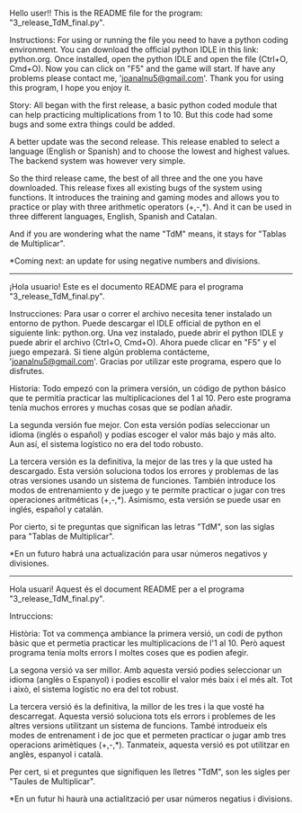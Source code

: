 Hello user!!
This is the README file for the program: "3_release_TdM_final.py".

Instructions:
For using or running the file you need to have a python coding environment. You can download the official python IDLE in this link: python.org. Once installed, open the python IDLE and open the file (Ctrl+O, Cmd+O). Now you can click on "F5" and the game will start. If have any problems please contact me, 'joanalnu5@gmail.com'. Thank you for using this program, I hope you enjoy it.


Story:
All began with the first release, a basic python coded module that can help practicing multiplications from 1 to 10. But this code had some bugs and some extra things could be added.

A better update was the second release. This release enabled to select a language (English or Spanish) and to choose the lowest and highest values. The backend system was however very simple.

So the third release came, the best of all three and the one you have downloaded. This release fixes all existing bugs of the system using functions. It introduces the training and gaming modes and allows you to practice or play with three arithmetic operators (+,-,*). And it can be used in three different languages, English, Spanish and Catalan.

And if you are wondering what the name "TdM" means, it stays for "Tablas de Multiplicar".

*Coming next: an update for using negative numbers and divisions.

------------------------------------------------------------------------------------------------------------------------------------------------------------------------

¡Hola usuario!
Este es el documento README para el programa "3_release_TdM_final.py".

Instrucciones:
Para usar o correr el archivo necesita tener instalado un entorno de python. Puede descargar el IDLE official de python en el siguiente link: python.org. Una vez instalado, puede abrir el python IDLE y puede abrir el archivo (Ctrl+O, Cmd+O). Ahora puede clicar en "F5" y el juego empezará. Si tiene algún problema contácteme, 'joanalnu5@gmail.com'. Gracias por utilizar este programa, espero que lo disfrutes.


Historia:
Todo empezó con la primera versión, un código de python básico que te permitía practicar las multiplicaciones del 1 al 10. Pero este programa tenía muchos errores y muchas cosas que se podían añadir.

La segunda versión fue mejor. Con esta versión podías seleccionar un idioma (inglés o español) y podías escoger el valor más bajo y más alto. Aun así, el sistema logístico no era del todo robusto.

La tercera versión es la definitiva, la mejor de las tres y la que usted ha descargado. Esta versión soluciona todos los errores y problemas de las otras versiones usando un sistema de funciones. También introduce los modos de entrenamiento y de juego y te permite practicar o jugar con tres operaciones aritméticas (+,-,*). Asimismo, esta versión se puede usar en inglés, español y catalán.

Por cierto, si te preguntas que significan las letras "TdM", son las siglas para "Tablas de Multiplicar".

*En un futuro habrá una actualización para usar números negativos y divisiones.

------------------------------------------------------------------------------------------------------------------------------------------------------------------------

Hola usuari!
Aquest és el document README per a el programa "3_release_TdM_final.py".

Intruccions:

Història:
Tot va commença ambiance la primera versió, un codi de python bàsic que et permetia practicar les multiplicacions de l'1 al 10. Però aquest programa tenia molts errors I moltes coses que es podien afegir.

La segona versió va ser millor. Amb aquesta versió podies seleccionar un idioma (anglès o Espanyol) i podies escollir el valor més baix i el més alt. Tot i això, el sistema logístic no era del tot robust.

La tercera versió és la definitiva, la millor de les tres i la que vosté ha descarregat. Aquesta versió soluciona tots els errors i problemes de les altres versions utilitzant un sistema de funcions. També introdueix els modes de entrenament i de joc que et permeten practicar o jugar amb tres operacions arimètiques (+,-,*). Tanmateix, aquesta versió es pot utilitzar en anglès, espanyol i català.

Per cert, si et preguntes que signifiquen les lletres "TdM", son les sigles per "Taules de Multiplicar".

*En un futur hi haurà una actialització per usar números negatius i divisions.
